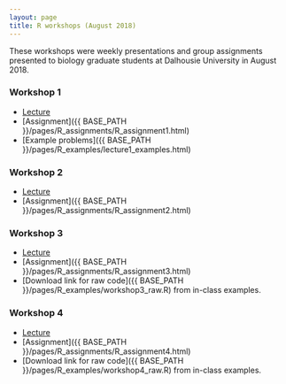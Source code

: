 ```yaml
---
layout: page
title: R workshops (August 2018)
---
```


These workshops were weekly presentations and group assignments presented to biology graduate students at Dalhousie University in August 2018.

### Workshop 1  
  
* [Lecture](http://rpubs.com/gavinmdouglas/409696)  
* [Assignment]({{ BASE_PATH }}/pages/R_assignments/R_assignment1.html)  
* [Example problems]({{ BASE_PATH }}/pages/R_examples/lecture1_examples.html)  

### Workshop 2

* [Lecture](http://rpubs.com/gavinmdouglas/412152)
* [Assignment]({{ BASE_PATH }}/pages/R_assignments/R_assignment2.html)

### Workshop 3

* [Lecture](http://rpubs.com/gavinmdouglas/413664)
* [Assignment]({{ BASE_PATH }}/pages/R_assignments/R_assignment3.html)
* [Download link for raw code]({{ BASE_PATH }}/pages/R_examples/workshop3_raw.R) from in-class examples.

### Workshop 4

* [Lecture](http://rpubs.com/gavinmdouglas/414977)
* [Assignment]({{ BASE_PATH }}/pages/R_assignments/R_assignment4.html)
* [Download link for raw code]({{ BASE_PATH }}/pages/R_examples/workshop4_raw.R) from in-class examples.

